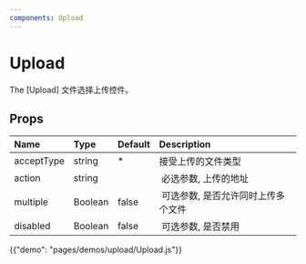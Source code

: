```yaml
---
components: Upload
---
```


# Upload

The [Upload] 文件选择上传控件。


## Props

| Name | Type | Default | Description |
|:-----|:-----|:--------|:------------|
| <span class="prop-name">acceptType</span> | <span class="prop-type">string</span> | <span class="prop-default">*</span> | 接受上传的文件类型 |
| <span class="prop-name">action</span> | <span class="prop-type">string</span> | <span class="prop-default"></span> |  必选参数, 上传的地址 |
| <span class="prop-name">multiple</span> | <span class="prop-type">Boolean</span> | <span class="prop-default">false</span> |  可选参数, 是否允许同时上传多个文件 |
| <span class="prop-name">disabled</span> | <span class="prop-type">Boolean</span> | <span class="prop-default">false</span> |  可选参数, 是否禁用 |

{{"demo": "pages/demos/upload/Upload.js"}}